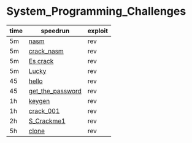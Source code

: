 # System_Programming_Challenges
| time   | speedrun                    | exploit                         |
| ------ | --------------------------- | ------------------------------- |
| 5m     | [nasm](RE_Challenges_Series_1/nasm_solve/WriteUp.md) | rev                             |
| 5m     | [crack_nasm](RE_Challenges_Series_1/crack_nasm_solve/WriteUp.md) | rev                             |
| 5m     | [Es crack](RE_Challenges_Series_1/Es%20crack_solve/WriteUp.md) | rev                             |
| 5m     | [Lucky](RE_Challenges_Series_1/Lucky_solve/WriteUp.md) | rev                             |
| 45     | [hello](RE_Challenges_Series_1/hello_solve/WriteUp.md) | rev                             |
| 45     | [get_the_password](RE_Challenges_Series_1/get_the_password_solve/WriteUp.md) | rev                             |
| 1h     | [keygen](RE_Challenges_Series_1/keygen_solve/WriteUp.md) | rev                             |
| 1h     | [crack_001](RE_Challenges_Series_1/crack_001_solve/WriteUp.md) | rev                             |
| 2h     | [S_Crackme1](RE_Challenges_Series_1/S_Crackme1_solve/WriteUp.md) | rev                             |
| 5h     | [clone](RE_Challenges_Series_1/clone_solve/WriteUp.md) | rev                             |
